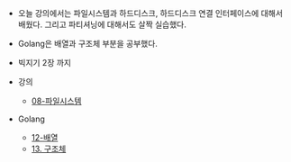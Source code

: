 - 오늘 강의에서는 파일시스템과 하드디스크, 하드디스크 연결 인터페이스에 대해서 배웠다. 그리고 파티셔닝에 대해서도 살짝 실습했다. 
- Golang은 배열과 구조체 부분을 공부했다.
- 빅지기 2장 까지

- 강의 
	- [08-파일시스템](../02.리눅스/08-파일시스템.md)
- Golang
	- [12-배열](../../../../Book/Tucker의%20Go%20언어%20프로그래밍/12-배열.md)
	- [13. 구조체](../../../../Book/Tucker의%20Go%20언어%20프로그래밍/13.%20구조체.md)
